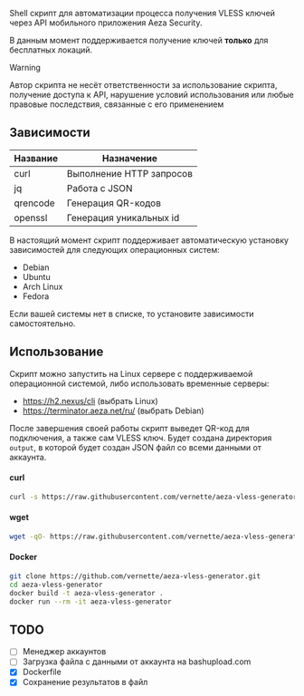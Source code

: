Shell скрипт для автоматизации процесса получения VLESS ключей через API мобильного приложения Aeza Security.

В данным момент поддерживается получение ключей **только** для бесплатных локаций.

> [!WARNING]
> Автор скрипта не несёт ответственности за использование скрипта, получение доступа к API, нарушение условий использования или любые правовые последствия, связанные с его применением

## Зависимости

| Название | Назначение               |
| -------- | ------------------------ |
| curl     | Выполнение HTTP запросов |
| jq       | Работа с JSON            |
| qrencode | Генерация QR-кодов       |
| openssl  | Генерация уникальных id  |

В настоящий момент скрипт поддерживает автоматическую установку зависимостей для следующих операционных систем:

- Debian
- Ubuntu
- Arch Linux
- Fedora

Если вашей системы нет в списке, то установите зависимости самостоятельно.

## Использование

Скрипт можно запустить на Linux сервере с поддерживаемой операционной системой, либо использовать временные серверы:

- https://h2.nexus/cli (выбрать Linux)
- https://terminator.aeza.net/ru/ (выбрать Debian)

После завершения своей работы скрипт выведет QR-код для подключения, а также сам VLESS ключ. Будет создана директория `output`, в которой будет создан JSON файл со всеми данными от аккаунта.

#### curl

```bash
curl -s https://raw.githubusercontent.com/vernette/aeza-vless-generator/master/aeza-vless-generator.sh | bash
```

#### wget

```bash
wget -qO- https://raw.githubusercontent.com/vernette/aeza-vless-generator/master/aeza-vless-generator.sh | bash
```

#### Docker

```bash
git clone https://github.com/vernette/aeza-vless-generator.git
cd aeza-vless-generator
docker build -t aeza-vless-generator .
docker run --rm -it aeza-vless-generator
```

## TODO

- [ ] Менеджер аккаунтов
- [ ] Загрузка файла с данными от аккаунта на bashupload.com
- [x] Dockerfile
- [x] Сохранение результатов в файл
